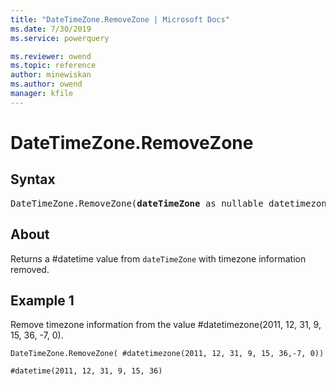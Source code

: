 ```yaml
---
title: "DateTimeZone.RemoveZone | Microsoft Docs"
ms.date: 7/30/2019
ms.service: powerquery

ms.reviewer: owend
ms.topic: reference
author: minewiskan
ms.author: owend
manager: kfile
---
```

# DateTimeZone.RemoveZone

## Syntax

<pre>
DateTimeZone.RemoveZone(<b>dateTimeZone</b> as nullable datetimezone) as nullable datetime
</pre>
  
## About  
Returns a #datetime value from `dateTimeZone` with timezone information removed.

## Example 1
Remove timezone information from the value #datetimezone(2011, 12, 31, 9, 15, 36, -7, 0).

```powerquery-m
DateTimeZone.RemoveZone( #datetimezone(2011, 12, 31, 9, 15, 36,-7, 0))
```

`#datetime(2011, 12, 31, 9, 15, 36)`

